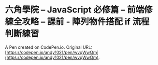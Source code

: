 # 六角學院 – JavaScript 必修篇 – 前端修練全攻略 – 課前 - 陣列物件搭配 if 流程判斷練習

A Pen created on CodePen.io. Original URL: [https://codepen.io/andy1021/pen/wvqWwQm](https://codepen.io/andy1021/pen/wvqWwQm).


